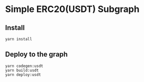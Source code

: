 # Simple ERC20(USDT) Subgraph 

## Install
```
yarn install
```

## Deploy to the graph
```
yarn codegen:usdt
yarn build:usdt
yarn deploy:usdt
```
